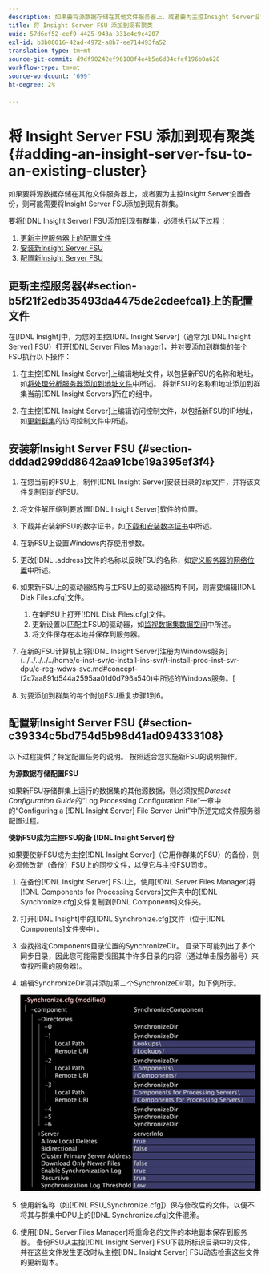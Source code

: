```yaml
---
description: 如果要将源数据存储在其他文件服务器上，或者要为主控Insight Server设置备份，则可能需要将Insight Server FSU添加到现有群集。
title: 将 Insight Server FSU 添加到现有聚类
uuid: 57d6ef52-eef9-4425-943a-331e4c9c4207
exl-id: b3b08016-42ad-4972-a8b7-ee714493fa52
translation-type: tm+mt
source-git-commit: d9df90242ef96188f4e4b5e6d04cfef196b0a628
workflow-type: tm+mt
source-wordcount: '699'
ht-degree: 2%

---
```


# 将 Insight Server FSU 添加到现有聚类{#adding-an-insight-server-fsu-to-an-existing-cluster}

如果要将源数据存储在其他文件服务器上，或者要为主控Insight Server设置备份，则可能需要将Insight Server FSU添加到现有群集。

要将[!DNL Insight Server] FSU添加到现有群集，必须执行以下过程：

1. [更新主控服务器上的配置文件](../../../../../home/c-inst-svr/c-install-ins-svr/c-ins-svr-clstrs/c-add-ins-svrs-ex-clstr/c-add-fsu-ex-clstr.md#section-b5f21f2edb35493da4475de2cdeefca1)
1. [安装新Insight Server FSU](../../../../../home/c-inst-svr/c-install-ins-svr/c-ins-svr-clstrs/c-add-ins-svrs-ex-clstr/c-add-fsu-ex-clstr.md#section-dddad299dd8642aa91cbe19a395ef3f4)
1. [配置新Insight Server FSU](../../../../../home/c-inst-svr/c-install-ins-svr/c-ins-svr-clstrs/c-add-ins-svrs-ex-clstr/c-add-fsu-ex-clstr.md#section-c39334c5bd754d5b98d41ad094333108)

## 更新主控服务器{#section-b5f21f2edb35493da4475de2cdeefca1}上的配置文件

在[!DNL Insight]中，为您的主控[!DNL Insight Server]（通常为[!DNL Insight Server] FSU）打开[!DNL Server Files Manager]，并对要添加到群集的每个FSU执行以下操作：

1. 在主控[!DNL Insight Server]上编辑地址文件，以包括新FSU的名称和地址，如[将处理分析服务器添加到地址文件](../../../../../home/c-inst-svr/c-install-ins-svr/c-ins-svr-clstrs/c-inst-ins-svr-clstr/c-inst-proc-clstr/c-config-mstr-ins-svr-clstr.md#section-2fe5298180164e8dbaa59ea6b6ff682d)中所述。 将新FSU的名称和地址添加到群集当前[!DNL Insight Servers]所在的组中。

1. 在主控[!DNL Insight Server]上编辑访问控制文件，以包括新FSU的IP地址，如[更新群集](../../../../../home/c-inst-svr/c-install-ins-svr/c-ins-svr-clstrs/c-inst-ins-svr-clstr/c-inst-proc-clstr/c-config-mstr-ins-svr-clstr.md#section-fce1367d92a445168c35e9ca506e7d6b)的访问控制文件中所述。

## 安装新Insight Server FSU {#section-dddad299dd8642aa91cbe19a395ef3f4}

1. 在您当前的FSU上，制作[!DNL Insight Server]安装目录的zip文件，并将该文件复制到新的FSU。
1. 将文件解压缩到要放置[!DNL Insight Server]软件的位置。
1. 下载并安装新FSU的数字证书，如[下载和安装数字证书](../../../../../home/c-inst-svr/c-install-ins-svr/t-install-proc-inst-svr-dpu/c-dnld-dgtl-cert/c-dnld-dgtl-cert.md#concept-4f79c240492f4e52b6375b4b3bbefa17)中所述。
1. 在新FSU上设置Windows内存使用参数。
1. 更改[!DNL .address]文件的名称以反映FSU的名称，如[定义服务器的网络位置](../../../../../home/c-inst-svr/c-install-ins-svr/t-install-proc-inst-svr-dpu/c-svrs-ntwk-loc/c-svrs-ntwk-loc.md#concept-87dd2aa3448c415ca1285bc445a8c649)中所述。

1. 如果新FSU上的驱动器结构与主FSU上的驱动器结构不同，则需要编辑[!DNL Disk Files.cfg]文件。

   1. 在新FSU上打开[!DNL Disk Files.cfg]文件。
   1. 更新设置以匹配主FSU的驱动器，如[监视数据集数据空间](../../../../../home/c-inst-svr/c-admin-inst-svr/c-mntr-disk-spc/t-mntr-dtst-data-spc.md#task-6223fa2c718845678824a0a96df96a03)中所述。
   1. 将文件保存在本地并保存到服务器。

1. 在新的FSU计算机上将[!DNL Insight Server]注册为Windows服务](../../../../../home/c-inst-svr/c-install-ins-svr/t-install-proc-inst-svr-dpu/c-reg-wdws-svc.md#concept-f2c7aa891d544a2595aa01d0d796a540)中所述的Windows服务。[

1. 对要添加到群集的每个附加FSU重复步骤1到6。

## 配置新Insight Server FSU {#section-c39334c5bd754d5b98d41ad094333108}

以下过程提供了特定配置任务的说明。 按照适合您实施新FSU的说明操作。

**为源数据存储配置FSU**

如果新FSU存储群集上运行的数据集的其他源数据，则必须按照&#x200B;*Dataset Configuration Guide*&#x200B;的“Log Processing Configuration File”一章中的“Configuring a [!DNL Insight Server] File Server Unit”中所述完成文件服务器配置过程。

**使新FSU成为主控FSU的备 [!DNL Insight Server] 份**

如果要使新FSU成为主控[!DNL Insight Server]（它用作群集的FSU）的备份，则必须修改新（备份）FSU上的同步文件，以便它与主控FSU同步。

1. 在备份[!DNL Insight Server] FSU上，使用[!DNL Server Files Manager]将[!DNL Components for Processing Servers]文件夹中的[!DNL Synchronize.cfg]文件复制到[!DNL Components]文件夹。

1. 打开[!DNL Insight]中的[!DNL Synchronize.cfg]文件（位于[!DNL Components]文件夹中）。

1. 查找指定Components目录位置的SynchronizeDir。 目录下可能列出了多个同步目录，因此您可能需要视图其中许多目录的内容（通过单击服务器号）来查找所需的服务器)。
1. 编辑SynchronizeDir项并添加第二个SynchronizeDir项，如下例所示。

   ![](assets/cfg_cluster_SynchronizeDirEditComponents.png)

1. 使用新名称（如[!DNL FSU_Synchronize.cfg]）保存修改后的文件，以便不将其与群集中DPU上的[!DNL Synchronize.cfg]文件混淆。

1. 使用[!DNL Server Files Manager]将重命名的文件的本地副本保存到服务器。 备份FSU从主控[!DNL Insight Server] FSU下载所标识目录中的文件，并在这些文件发生更改时从主控[!DNL Insight Server] FSU动态检索这些文件的更新副本。
